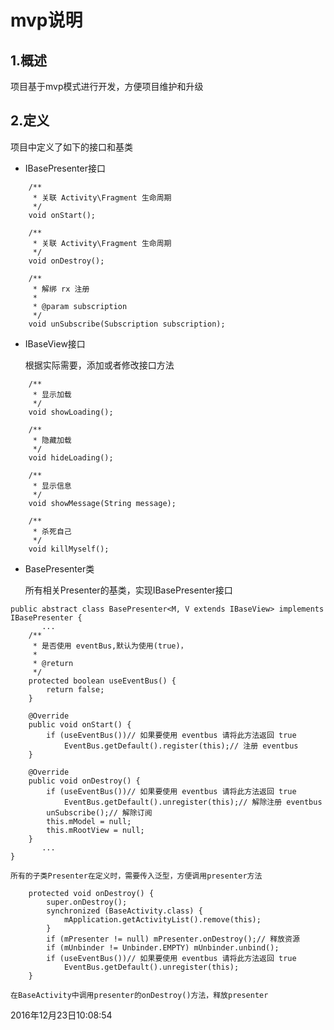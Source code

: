 # mvp说明
## 1.概述
项目基于mvp模式进行开发，方便项目维护和升级

## 2.定义
项目中定义了如下的接口和基类
 - IBasePresenter接口
 ```
     /**
      * 关联 Activity\Fragment 生命周期
      */
     void onStart();

     /**
      * 关联 Activity\Fragment 生命周期
      */
     void onDestroy();

     /**
      * 解绑 rx 注册
      *
      * @param subscription
      */
     void unSubscribe(Subscription subscription);
 ```
 - IBaseView接口

    根据实际需要，添加或者修改接口方法
 ```
     /**
      * 显示加载
      */
     void showLoading();

     /**
      * 隐藏加载
      */
     void hideLoading();

     /**
      * 显示信息
      */
     void showMessage(String message);

     /**
      * 杀死自己
      */
     void killMyself();
 ```
 - BasePresenter类

    所有相关Presenter的基类，实现IBasePresenter接口

 ```
 public abstract class BasePresenter<M, V extends IBaseView> implements IBasePresenter {
        ...
     /**
      * 是否使用 eventBus,默认为使用(true)，
      *
      * @return
      */
     protected boolean useEventBus() {
         return false;
     }

     @Override
     public void onStart() {
         if (useEventBus())// 如果要使用 eventbus 请将此方法返回 true
             EventBus.getDefault().register(this);// 注册 eventbus
     }

     @Override
     public void onDestroy() {
         if (useEventBus())// 如果要使用 eventbus 请将此方法返回 true
             EventBus.getDefault().unregister(this);// 解除注册 eventbus
         unSubscribe();// 解除订阅
         this.mModel = null;
         this.mRootView = null;
     }
        ...
}
 ```
    所有的子类Presenter在定义时，需要传入泛型，方便调用presenter方法

 ```
     protected void onDestroy() {
         super.onDestroy();
         synchronized (BaseActivity.class) {
             mApplication.getActivityList().remove(this);
         }
         if (mPresenter != null) mPresenter.onDestroy();// 释放资源
         if (mUnbinder != Unbinder.EMPTY) mUnbinder.unbind();
         if (useEventBus())// 如果要使用 eventbus 请将此方法返回 true
             EventBus.getDefault().unregister(this);
     }
 ```
    在BaseActivity中调用presenter的onDestroy()方法，释放presenter
 2016年12月23日10:08:54